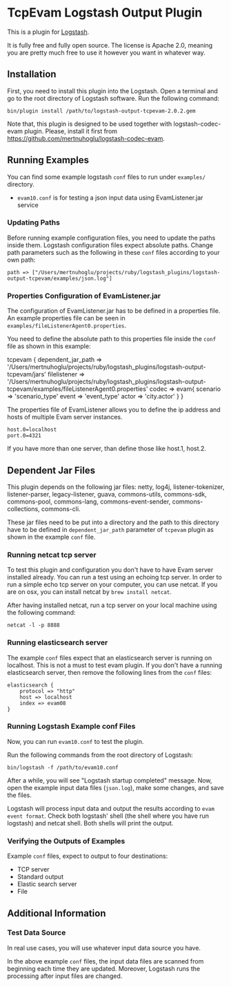 # TcpEvam Logstash Output Plugin

This is a plugin for [Logstash](https://github.com/elastic/logstash).

It is fully free and fully open source. The license is Apache 2.0, meaning you are pretty much free to use it however you want in whatever way.

## Installation

First, you need to install this plugin into the Logstash. Open a terminal and go to the root directory of Logstash software. Run the following command:

	bin/plugin install /path/to/logstash-output-tcpevam-2.0.2.gem

Note that, this plugin is designed to be used together with logstash-codec-evam plugin. Please, install it first from https://github.com/mertnuhoglu/logstash-codec-evam. 

## Running Examples

You can find some example logstash `conf` files to run under `examples/` directory. 

- `evam10.conf` is for testing a json input data using EvamListener.jar service

### Updating Paths

Before running example configuration files, you need to update the paths inside them. Logstash configuration files expect absolute paths. Change path parameters such as the following in these `conf` files according to your own path:

	path => ["/Users/mertnuhoglu/projects/ruby/logstash_plugins/logstash-output-tcpevam/examples/json.log"]

### Properties Configuration of EvamListener.jar

The configuration of EvamListener.jar has to be defined in a properties file. An example properties file can be seen in `examples/fileListenerAgent0.properties`.

You need to define the absolute path to this properties file inside the `conf` file as shown in this example:

  tcpevam {
		dependent_jar_path => '/Users/mertnuhoglu/projects/ruby/logstash_plugins/logstash-output-tcpevam/jars'
		filelistener => '/Users/mertnuhoglu/projects/ruby/logstash_plugins/logstash-output-tcpevam/examples/fileListenerAgent0.properties'
		codec => evam{
			scenario => 'scenario_type'
			event => 'event_type'
			actor => 'city.actor'
		}
  } 

The properties file of EvamListener allows you to define the ip address and hosts of multiple Evam server instances.

	host.0=localhost
	port.0=4321

If you have more than one server, than define those like host.1, host.2.

## Dependent Jar Files

This plugin depends on the following jar files: netty, log4j, listener-tokenizer, listener-parser, legacy-listener, guava, commons-utils, commons-sdk, commons-pool, commons-lang, commons-event-sender, commons-collections, commons-cli.

These jar files need to be put into a directory and the path to this directory have to be defined in `dependent_jar_path` parameter of `tcpevam` plugin as shown in the example `conf` file.

### Running netcat tcp server

To test this plugin and configuration you don't have to have Evam server installed already. You can run a test using an echoing tcp server. In order to run a simple echo tcp server on your computer, you can use netcat. If you are on osx, you can install netcat by `brew install netcat`.

After having installed netcat, run a tcp server on your local machine using the following command:

	netcat -l -p 8888
	
### Running elasticsearch server

The example `conf` files expect that an elasticsearch server is running on localhost. This is not a must to test evam plugin. If you don't have a running elasticsearch server, then remove the following lines from the `conf` files:

	elasticsearch {
		protocol => "http"
		host => localhost
		index => evam08
	}

### Running Logstash Example conf Files

Now, you can run `evam10.conf` to test the plugin.

Run the following commands from the root directory of Logstash:

	bin/logstash -f /path/to/evam10.conf

After a while, you will see "Logstash startup completed" message. Now, open the example input data files (`json.log`), make some changes, and save the files. 

Logstash will process input data and output the results according to `evam event format`. Check both logstash' shell (the shell where you have run logstash) and netcat shell. Both shells will print the output.

### Verifying the Outputs of Examples

Example `conf` files, expect to output to four destinations:

- TCP server
- Standard output
- Elastic search server
- File

## Additional Information

### Test Data Source

In real use cases, you will use whatever input data source you have.

In the above example `conf` files, the input data files are scanned from beginning each time they are updated. Moreover, Logstash runs the processing after input files are changed. 

